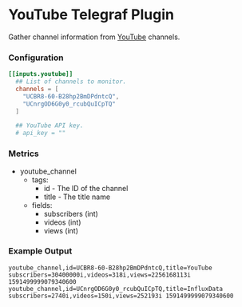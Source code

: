 # YouTube Telegraf Plugin

Gather channel information from [YouTube](https://www.youtube.com/) channels.

### Configuration

```toml
[[inputs.youtube]]
  ## List of channels to monitor.
  channels = [
    "UCBR8-60-B28hp2BmDPdntcQ",
    "UCnrgOD6G0y0_rcubQuICpTQ"
  ]

  ## YouTube API key.
  # api_key = ""
```

### Metrics

- youtube_channel
  - tags:
    - id - The ID of the channel
    - title - The title name
  - fields:
    - subscribers (int)
    - videos (int)
    - views (int)

### Example Output

```plain
youtube_channel,id=UCBR8-60-B28hp2BmDPdntcQ,title=YouTube subscribers=30400000i,videos=318i,views=2256168113i 1591499999079340600
youtube_channel,id=UCnrgOD6G0y0_rcubQuICpTQ,title=InfluxData subscribers=2740i,videos=150i,views=252193i 1591499999079340600
```
